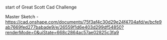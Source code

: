 start of Great Scott Cad Challenge

Master Sketch - https://cad.onshape.com/documents/75f3af4c30d29e24f4704afd/w/bcfe9ab7669fed277babade9/e/26559f1d6e403d299df54850?renderMode=0&uiState=668c2864ac57ae02825c3fa9
